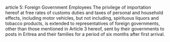 article 5: Foreign Government Employees
The privilege of importation hereof at free rates of customs duties and taxes of personal and household effects, including motor vehicles, but not including, spirituous liquors and tobacco products, is extended to representatives of foreign governments, other than those mentioned in Article 3 hereof, sent by their governments to posts in Eritrea and their families for a period of six months after first arrival.
<ul>
</ul>